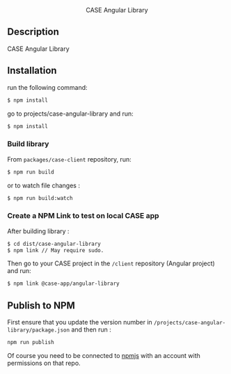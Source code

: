 <p align="center">CASE Angular Library</p>
 
## Description

CASE Angular Library

## Installation

run the following command:

```bash
$ npm install
```

go to projects/case-angular-library and run:

```bash
$ npm install
```

### Build library

From `packages/case-client` repository, run:

```bash
$ npm run build
```

or to watch file changes :

```bash
$ npm run build:watch
```

### Create a NPM Link to test on local CASE app

After building library :

```bash
$ cd dist/case-angular-library
$ npm link // May require sudo.
```

Then go to your CASE project in the `/client` repository (Angular project) and run:

```bash
$ npm link @case-app/angular-library
```

## Publish to NPM

First ensure that you update the version number in `/projects/case-angular-library/package.json` and then run :

```bash
npm run publish
```

Of course you need to be connected to [npmjs](https://www.npmjs.com/) with an account with permissions on that repo.
